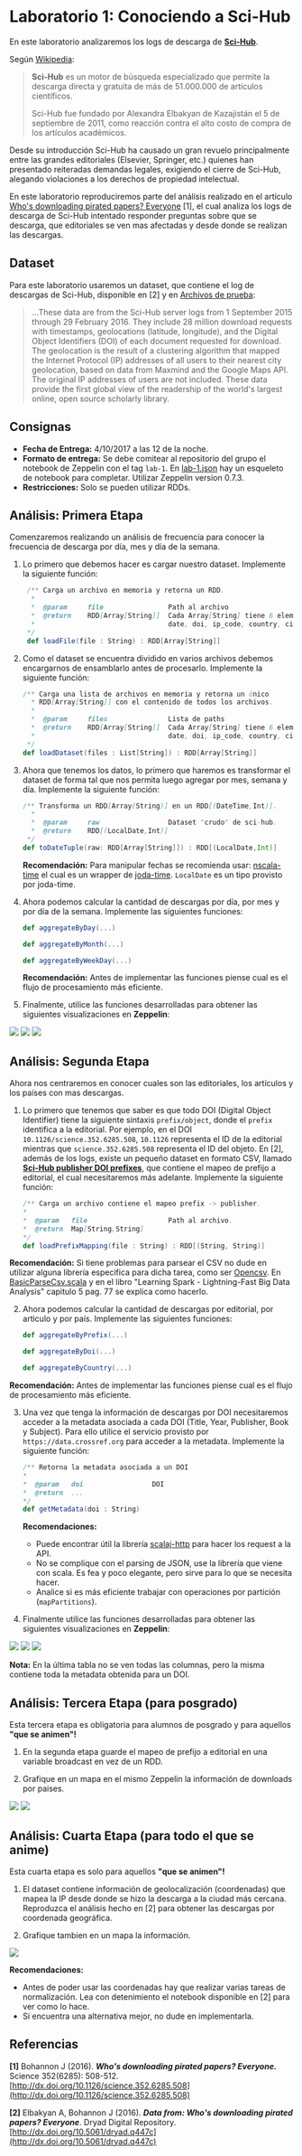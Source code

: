 # Laboratorio 1: Conociendo a Sci-Hub

En este laboratorio analizaremos los logs de descarga de **[Sci-Hub](http://sci-hub.cc/)**.

Según [Wikipedia](https://en.wikipedia.org/wiki/Sci-Hub):

> **Sci-Hub** es un motor de búsqueda especializado que permite la descarga directa y gratuita de más de 51.000.000 de artículos científicos. 
> 
> Sci-Hub fue fundado por Alexandra Elbakyan de Kazajistán el 5 de septiembre de 2011, como reacción contra el alto costo de compra de los artículos académicos. 

Desde su introducción Sci-Hub ha causado un gran revuelo principalmente entre las grandes editoriales (Elsevier, Springer, etc.) quienes han presentado reiteradas demandas legales, exigiendo el cierre de Sci-Hub, alegando violaciones a los derechos de propiedad intelectual.

En este laboratorio reproduciremos parte del análisis  realizado en el artículo [Who's downloading pirated papers? Everyone](http://www.sciencemag.org/news/2016/04/whos-downloading-pirated-papers-everyone) [1], el cual analiza los logs de descarga de Sci-Hub intentado responder preguntas sobre que se descarga, que editoriales se ven mas afectadas y desde donde se realizan las descargas.

## Dataset

Para este laboratorio usaremos un dataset, que contiene el log de descargas de Sci-Hub, disponible en [2] y en [Archivos de prueba](https://cs.famaf.unc.edu.ar/~damian/bigdata/curso/posgrado_optativa/lectivo/doc/lab-1/scihub_data.tbz):

> ...These data are from the Sci-Hub server logs from 1 September 2015 through 29 February 2016. They include 28 million download requests with timestamps, geolocations (latitude, longitude), and the Digital Object Identifiers (DOI) of each document requested for download. The geolocation is the result of a clustering algorithm that mapped the Internet Protocol (IP) addresses of all users to their nearest city geolocation, based on data from Maxmind and the Google Maps API. The original IP addresses of users are not included. These data provide the first global view of the readership of the world's largest online, open source scholarly library.

## Consignas

* **Fecha de Entrega:** 4/10/2017 a las 12 de la noche.
* **Formato de entrega:** Se debe comitear al repositorio del grupo el notebook de Zeppelin con el tag `lab-1`. 
  En [lab-1.json](https://cs.famaf.unc.edu.ar/~damian/bigdata/curso/posgrado_optativa/lectivo/laboratorios/lab-1/lab-1.json) hay un esqueleto de notebook para completar.
  Utilizar Zeppelin version 0.7.3.
* **Restricciones:** Solo se pueden utilizar RDDs. 

## Análisis: Primera Etapa

Comenzaremos realizando un análisis de frecuencia para conocer la frecuencia de descarga por día, mes y día de la semana.

1. Lo primero que debemos hacer es cargar nuestro dataset. Implemente la siguiente función:

	```scala
	 /** Carga un archivo en memoria y retorna un RDD. 
	  *  
	  *  @param 	file				Path al archivo 
	  *  @return	RDD[Array[String]]	Cada Array[String] tiene 6 elementos:
	  *  								date, doi, ip_code, country, city, coords
	 */
	 def loadFile(file : String) : RDD[Array[String]]
	
	```
 
2. Como el dataset se encuentra dividido en varios archivos debemos encargarnos de ensamblarlo antes de procesarlo. Implemente la siguiente función:

	```scala
	/** Carga una lista de archivos en memoria y retorna un único 
	  * RDD[Array[String]] con el contenido de todos los archivos. 
	  *  
	  *  @param 	files				Lista de paths
	  *  @return	RDD[Array[String]]	Cada Array[String] tiene 6 elementos:
	  *  								date, doi, ip_code, country, city, coords
	 */
	def loadDataset(files : List[String]) : RDD[Array[String]]
	```


3. Ahora que tenemos los datos, lo primero que haremos es transformar el dataset de forma tal que nos permita luego agregar por mes, semana y día. Implemente la siguiente función:

	```scala
	/** Transforma un RDD[Array(String)] en un RDD[(DateTime,Int)].
	  *  
	  *  @param 	raw					Dataset "crudo" de sci-hub.
	  *  @return	RDD[(LocalDate,Int)]	
	 */
	def toDateTuple(raw: RDD[Array[String]]) : RDD[(LocalDate,Int)]
	```
	**Recomendación:** Para manipular fechas se recomienda usar: [nscala-time](https://github.com/nscala-time/nscala-time) el cual es un wrapper de [joda-time](http://www.joda.org/joda-time/). `LocalDate` es un tipo provisto por joda-time.
 
4. Ahora podemos calcular la cantidad de descargas  por día, por mes y por día de la semana. Implemente las siguientes funciones:
	
	```scala
	def aggregateByDay(...)
	
	def aggregateByMonth(...)
	
	def aggregateByWeekDay(...)
	```
	**Recomendación:** Antes de implementar las funciones piense cual es el flujo de procesamiento más eficiente.

5. Finalmente, utilice las funciones desarrolladas para obtener las siguientes visualizaciones en **Zeppelin**:

![](img/xdia.png)
![](img/xmes.png)
![](img/xdiasemana.png)


## Análisis: Segunda Etapa

Ahora nos centraremos en conocer cuales son las editoriales, los artículos y los países con mas descargas.

1. Lo primero que tenemos que saber es que todo DOI (Digital Object Identifier) tiene la siguiente sintaxis `prefix/object`, donde el `prefix` identifica a la editorial. Por ejemplo, en el DOI `10.1126/science.352.6285.508`, `10.1126` representa el ID de la editorial mientras que `science.352.6285.508` representa el ID del objeto.
En [2], además de los logs, existe un pequeño dataset en formato CSV, llamado [**Sci-Hub publisher DOI prefixes**](https://cs.famaf.unc.edu.ar/~damian/bigdata/curso/posgrado_optativa/lectivo/doc/lab-1/publisher_DOI_prefixes.csv),  que contiene el mapeo de prefijo a editorial, el cual necesitaremos más adelante. Implemente la siguiente función:
	
	```scala
	/** Carga un archivo contiene el mapeo prefix -> publisher.
	*  
	*  @param 	file					Path al archivo.
	*  @return	Map[String,String] 	
	*/
	def loadPrefixMapping(file : String) : RDD[(String, String)]
	```


**Recomendación:** Si tiene problemas para parsear el CSV no dude en utilizar alguna librería especifica para dicha tarea, como ser [Opencsv](http://opencsv.sourceforge.net/). 
En [BasicParseCsv.scala](https://github.com/databricks/learning-spark/blob/master/src/main/scala/com/oreilly/learningsparkexamples/scala/BasicParseCsv.scala) y en el libro "Learning Spark - Lightning-Fast Big Data Analysis" capitulo 5 pag. 77 se explica como hacerlo.

2. Ahora podemos calcular la cantidad de descargas  por editorial, por articulo y por país. Implemente las siguientes funciones:
	
	```scala
	def aggregateByPrefix(...)
	
	def aggregateByDoi(...)
	
	def aggregateByCountry(...)
	```
**Recomendación:** Antes de implementar las funciones piense cual es el flujo de procesamiento más eficiente.

3. Una vez que tenga la información de descargas por DOI necesitaremos acceder a la metadata asociada a cada DOI (Title, Year, Publisher, Book y  Subject). Para ello utilice el servicio provisto por `https://data.crossref.org` para acceder a la metadata. Implemente la siguiente función:
	
	```scala
	/** Retorna la metadata asociada a un DOI
	*  
	*  @param 	doi					DOI
	*  @return	... 	
	*/
	def getMetadata(doi : String)
	```

	 **Recomendaciones:** 
	 * Puede encontrar útil la librería [scalaj-http](https://github.com/scalaj/scalaj-http) para hacer los request a la API.
	 * No se complique con el parsing de JSON, use la librería que viene con scala. Es fea y poco elegante, pero sirve para lo que se necesita hacer.
     * Analice si es más eficiente trabajar con operaciones por partición (`mapPartitions`).

4. Finalmente utilice las funciones desarrolladas para obtener las siguientes visualizaciones en **Zeppelin**:

![](img/xpub.png)
![](img/xcountry.png)
![](img/xdoi.png)

**Nota:** En la última tabla no se ven todas las columnas, pero la misma contiene toda la metadata obtenida para un DOI.

## Análisis: Tercera Etapa (para posgrado)

Esta tercera etapa es obligatoria para alumnos de posgrado y para aquellos **"que se animen"!**

1. En la segunda etapa guarde el mapeo de prefijo a editorial en una variable broadcast en vez de un RDD.

2. Grafique en un mapa en el mismo Zeppelin la información de downloads por paises.

![](img/map1.png)
![](img/map2.png)

## Análisis: Cuarta Etapa (para todo el que se anime)

Esta cuarta etapa es solo para aquellos **"que se animen"!**

1. El dataset contiene información de geolocalización (coordenadas) que mapea la IP desde donde se hizo la descarga a la ciudad más cercana. Reproduzca el análisis hecho en [2] para  obtener las descargas por coordenada geográfica. 

2. Grafique tambien en un mapa la información.

![](img/map3.png)

 **Recomendaciones:** 
 
 * Antes de poder usar las coordenadas hay que realizar varias tareas de normalización. Lea con detenimiento el notebook disponible en [2] para ver como lo hace. 
 * Si encuentra una alternativa mejor, no dude en implementarla.
 
## Referencias


**[1]** Bohannon J (2016). ***Who's downloading pirated papers? Everyone.*** Science 352(6285): 508-512. [http://dx.doi.org/10.1126/science.352.6285.508](http://dx.doi.org/10.1126/science.352.6285.508)

**[2]** Elbakyan A, Bohannon J (2016). ***Data from: Who's downloading pirated papers? Everyone***. Dryad Digital Repository. [http://dx.doi.org/10.5061/dryad.q447c](http://dx.doi.org/10.5061/dryad.q447c)

